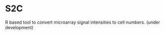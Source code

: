S2C
===

R based tool to convert microarray signal intensities to cell numbers.
(under development)
